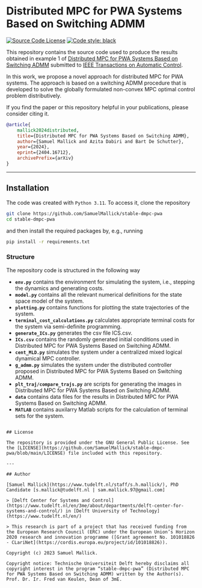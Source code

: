 # Distributed MPC for PWA Systems Based on Switching ADMM

[![Source Code License](https://img.shields.io/badge/license-GPL-blueviolet)](https://github.com/SamuelMallick/stable-dmpc-pwa/blob/main/LICENSE)
[![Code style: black](https://img.shields.io/badge/code%20style-black-000000.svg)](https://github.com/psf/black)


This repository contains the source code used to produce the results obtained in example 1 of [Distributed MPC for PWA Systems Based on Switching ADMM](https://arxiv.org/abs/2404.16712) submitted to [IEEE Transactions on Automatic Control](https://ieeexplore.ieee.org/xpl/RecentIssue.jsp?punumber=9).

In this work, we propose a novel approach for distributed MPC for PWA systems. The approach is based on a switching ADMM procedure that is developed to solve the globally formulated non-convex MPC optimal control problem distributively.

If you find the paper or this repository helpful in your publications, please consider citing it.

```bibtex
@article{
    mallick2024distributed,
    title={Distributed MPC for PWA Systems Based on Switching ADMM}, 
    author={Samuel Mallick and Azita Dabiri and Bart De Schutter},
    year={2024},
    eprint={2404.16712},
    archivePrefix={arXiv}
}
```

---

## Installation

The code was created with `Python 3.11`. To access it, clone the repository

```bash
git clone https://github.com/SamuelMallick/stable-dmpc-pwa
cd stable-dmpc-pwa
```

and then install the required packages by, e.g., running

```bash
pip install -r requirements.txt
```

### Structure

The repository code is structured in the following way

- **`env.py`** contains the environment for simulating the system, i.e., stepping the dynamics and generating costs.
- **`model.py`** contains all the relevant numerical definitions for the state space model of the system.
- **`plotting.py`** contains functions for plotting the state trajectories of the system.
- **`terminal_cost_calculations.py`** calculates appropriate terminal costs for the system via semi-definite programming.
- **`generate_ICs.py`** generates the csv file ICS.csv.
- **`ICs.csv`** contains the randomly generated initial conditions used in Distributed MPC for PWA Systems Based on Switching ADMM.
- **`cent_MLD.py`** simulates the system under a centralized mixed logical dynamical MPC controller.
- **`g_admm.py`** simulates the system under the distributed controller proposed in Distributed MPC for PWA Systems Based on Switching ADMM.
- **`plt_traj/compare_trajs.py`** are scripts for generating the images in Distributed MPC for PWA Systems Based on Switching ADMM.
- **`data`** contains data files for the results in Distributed MPC for PWA Systems Based on Switching ADMM.
- **`MATLAB`** contains auxilarry Matlab scripts for the calculation of terminal sets for the system.

```

## License

The repository is provided under the GNU General Public License. See the [LICENSE](https://github.com/SamuelMallick/stable-dmpc-pwa/blob/main/LICENSE) file included with this repository.

---

## Author

[Samuel Mallick](https://www.tudelft.nl/staff/s.h.mallick/), PhD Candidate [s.mallick@tudelft.nl | sam.mallick.97@gmail.com]

> [Delft Center for Systems and Control](https://www.tudelft.nl/en/3me/about/departments/delft-center-for-systems-and-control/) in [Delft University of Technology](https://www.tudelft.nl/en/)

> This research is part of a project that has received funding from the European Research Council (ERC) under the European Union’s Horizon 2020 research and innovation programme ([Grant agreement No. 101018826 - CLariNet](https://cordis.europa.eu/project/id/101018826)).

Copyright (c) 2023 Samuel Mallick.

Copyright notice: Technische Universiteit Delft hereby disclaims all copyright interest in the program “stable-dmpc-pwa” (Distributed MPC for PWA Systems Based on Switching ADMM) written by the Author(s). Prof. Dr. Ir. Fred van Keulen, Dean of 3mE.
